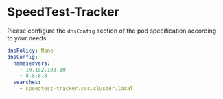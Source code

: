 # SpeedTest-Tracker

Please configure the `dnsConfig` section of the pod specification according to your needs:

```yml
dnsPolicy: None
dnsConfig:
  nameservers:
    - 10.152.183.10
    - 8.8.8.8
  searches:
    - speedtest-tracker.svc.cluster.local
```
